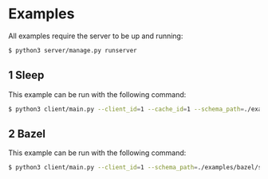 # Examples

All examples require the server to be up and running:

```bash
$ python3 server/manage.py runserver
```

## 1 Sleep

This example can be run with the following command:

```bash
$ python3 client/main.py --client_id=1 --cache_id=1 --schema_path=./examples/sleep/schema.yaml --repo_state_path=.
```


## 2 Bazel

This example can be run with the following command:

```bash
$ python3 client/main.py --client_id=1 --schema_path=./examples/bazel/schema.yaml --workspace_path=./examples/bazel
```
